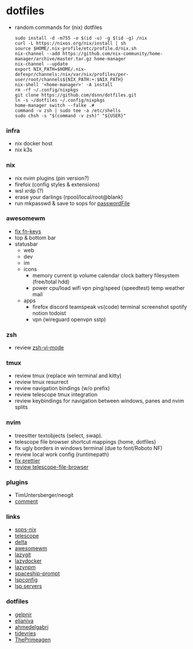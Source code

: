 # dotfiles

- random commands for (nix) dotfiles 
    ```
    sudo install -d -m755 -o $(id -u) -g $(id -g) /nix
    curl -L https://nixos.org/nix/install | sh
    source $HOME/.nix-profile/etc/profile.d/nix.sh
    nix-channel --add https://github.com/nix-community/home-manager/archive/master.tar.gz home-manager
    nix-channel --update
    export NIX_PATH=$HOME/.nix-defexpr/channels:/nix/var/nix/profiles/per-user/root/channels${NIX_PATH:+:$NIX_PATH}
    nix-shell '<home-manager>' -A install
    rm -rf ~/.config/nixpkgs
    git clone https://github.com/dsnn/dotfiles.git
    ln -s ~/dotfiles ~/.config/nixpkgs
    home-manager switch --falke .#
    command -v zsh | sudo tee -a /etc/shells
    sudo chsh -s "$(command -v zsh)" "${USER}"
    ```

### infra
- nix docker host 
- nix k3s

### nix
- nix nvim plugins (pin version?) 
- firefox (config styles & extensions)
- wsl xrdp (?)
- erase your darlings (rpool/local/root@blank)
- run mkpasswd & save to sops for [passwordFile](https://nixos.org/manual/nixos/stable/options.html#opt-users.extraUsers._name_.passwordFile)

### awesomewm
- [fix fn-keys](https://pavelmakhov.com/2016/06/awesome-wm-fn-keys/)
- top & bottom bar
- statusbar 
  - web
  - dev
  - im
  - icons
    - memory current ip volume calendar clock battery filesystem (free/total hdd)
    - power cpu/load wifi vpn ping/speed (speedtest) temp weather mail
  - apps
    - firefox discord teamspeak vs(code) terminal screenshot spotify notion todoist
    - vpn (wireguard openvpn sstp)

### zsh
- review [zsh-vi-mode](https://github.com/jeffreytse/zsh-vi-mode)

### tmux
- review tmux (replace win terminal and kitty)
- review tmux resurrect
- review navigation bindings (w/o prefix)
- review telescope tmux integration
- review keybindings for navigation between windows, panes and nvim splits

### nvim

- treesitter textobjects (select, swap).
- telescope file browser shortcut mappings (home, dotfiles) 
- fix ugly borders in windows terminal (due to font/Roboto NF)
- review local work config (runtimepath)
- [fix prettier](https://github.com/prettier/vim-prettier/issues/248)
- [review telescope-file-browser](https://github.com/nvim-telescope/telescope-file-browser.nvim)

### plugins

- TimUntersberger/neogit
- [comment](https://github.com/numToStr/Comment.nvim)

### links

- [sops-nix](https://github.com/Mic92/sops-nix#deploy-example)
- [telescope](https://github.com/nvim-telescope/telescope.nvim/wiki)
- [delta](https://github.com/dandavison/delta)
- [awesomewm](https://github.com/awesomeWM/awesome/issues/1395)
- [lazygit](https://github.com/jesseduffield/lazygit)
- [lazydocker](https://github.com/jesseduffield/lazydocker)
- [lazynpm](https://github.com/jesseduffield/lazynpm)
- [spaceship-prompt](https://github.com/spaceship-prompt/spaceship-prompt)
- [lspconfig](https://github.com/neovim/nvim-lspconfig)
- [lsp servers](https://microsoft.github.io/language-server-protocol/implementors/servers/)

### dotfiles

- [gelpnir](https://github.com/glepnir/nvim)
- [elianiva](https://github.com/elianiva/dotfiles)
- [ahmedelgabri](https://github.com/ahmedelgabri/dotfiles)
- [tjdevries](https://github.com/tjdevries/config_manager)
- [ThePrimeagen](https://github.com/ThePrimeagen/.dotfiles)
